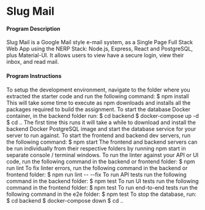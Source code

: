 # Slug Mail

#### Program Description
Slug Mail is a Google Mail style e-mail system, as a Single Page Full Stack Web App using the NERP Stack: Node.js, Express, React and PostgreSQL, plus Material-UI.
It allows users to view have a secure login, view their inbox, and read mail.

#### Program Instructions

To setup the development environment, navigate to the folder where you extracted the starter code and run
the following command:
$ npm install
This will take some time to execute as npm downloads and installs all the packages required to build the
assignment.
To start the database Docker container, in the backend folder run:
$ cd backend
$ docker-compose up -d
$ cd ..
The first time this runs it will take a while to download and install the backend Docker PostgreSQL image and
start the database service for your server to run against.
To start the frontend and backend dev servers, run the following command:
$ npm start
The frontend and backend servers can be run individually from their respective folders by running npm start
in separate console / terminal windows.
To run the linter against your API or UI code, run the following command in the backend or frontend folder:
$ npm run lint
To fix linter errors, run the following command in the backend or frontend folder:
$ npm run lint -- --fix
To run API tests run the following command in the backend folder:
$ npm test
To run UI tests run the following command in the frontend folder:
$ npm test
To run end-to-end tests run the following command in the e2e folder:
$ npm test
To stop the database, run:
$ cd backend
$ docker-compose down
$ cd ..
